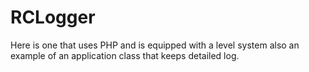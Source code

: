 # RCLogger
Here is one that uses PHP and is equipped with a level system also an example of an application class that keeps detailed log.
